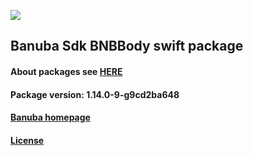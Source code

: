 [![](https://www.banuba.com/hubfs/Banuba_November2018/Images/Banuba%20SDK.png)](https://docs.banuba.com/face-ar-sdk-v1/ios/ios_overview)

## Banuba Sdk BNBBody swift package

#### About packages see [HERE](https://docs.banuba.com/face-ar-sdk-v1/ios/ios_packages)

#### Package version: **1.14.0-9-g9cd2ba648**

#### **[Banuba homepage](https://banuba.com)**

#### **[License](https://www.banuba.com/terms)**
